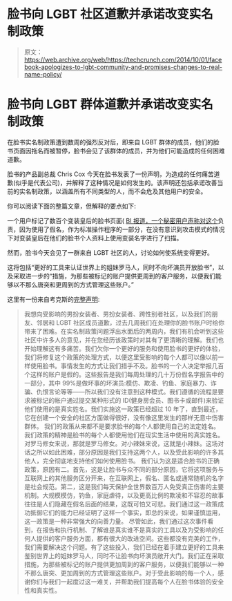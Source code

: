 # 脸书向 LGBT 社区道歉并承诺改变实名制政策

> 原文：<https://web.archive.org/web/https://techcrunch.com/2014/10/01/facebook-apologizes-to-lgbt-community-and-promises-changes-to-real-name-policy/>

# 脸书向 LGBT 群体道歉并承诺改变实名制政策

在脸书实名制政策遭到数周的强烈反对后，即来自 LGBT 群体的成员，他们的脸书页面因拖名而被暂停，脸书会见了该群体的成员，并为他们可能造成的任何困难道歉。

脸书的产品副总裁 Chris Cox 今天在脸书发表了一份声明，为造成的任何痛苦道歉(似乎是代表公司)，并解释了这种情况是如何发生的。该声明还包括承诺改善当前的实名制政策，以涵盖所有不同类型的人，而不会危及其他用户的安全。

你可以阅读下面的整篇文章，但解释的要点如下:

一个用户标记了数百个变装皇后的脸书页面( [BI 报道，一个秘密用户声称对这个](https://web.archive.org/web/20230404090757/http://www.businessinsider.com/facebook-apologizes-for-real-name-policy-2014-10)负责，因为使用了假名，作为标准操作程序的一部分，在没有意识到攻击模式的情况下对变装皇后在他们的脸书个人资料上使用变装名字进行了扫描。

然而，脸书今天会见了一群来自 LGBT 社区的人，讨论如何使系统变得更好。

这将包括“更好的工具来认证世界上的姐妹罗马人，同时不向坏演员开放脸书”，以及采取进一步的“措施，为那些被标记的账户提供更周到的客户服务，以便我们能够以不那么唐突和更周到的方式管理这些账户。”

这里有一份来自考克斯的[完整声明](https://web.archive.org/web/20230404090757/https://www.facebook.com/chris.cox/posts/10101301777354543):

> 我想向受影响的男扮女装者、男扮女装者、跨性别者社区，以及我们的朋友、邻居和 LGBT 社区成员道歉，过去几周我们在处理你的脸书账户时给你带来了困难。在实名制政策问题浮出水面后的两周内，我们有机会听到这些社区中许多人的意见，并在您经历该政策时对其有了更清晰的理解。我们也开始理解这有多痛苦。我们欠你一个更好的服务和使用脸书的更好的体验，我们将修复这个政策的处理方式，以便这里受影响的每个人都可以像以前一样使用脸书。事情发生的方式让我们措手不及。脸书的一个人决定举报几百个这样的账户是假的。这些报告是我们每周处理的几十万份假名字报告中的一部分，其中 99%是做坏事的坏演员:模仿、欺凌、钓鱼、家庭暴力、诈骗、仇恨言论等等——所以我们没有注意到这种模式。我们遵循的流程是要求被标记的帐户通过提交某种形式的 ID(健身房会员、图书卡或邮件)来验证他们使用的是真实姓名。我们实施这一政策已经超过 10 年了，直到最近，它在创建一个安全的社区方面做得很好，没有像这里发生的那样无意中伤害群体。
> 我们的政策从来都不是要求脸书的每个人都使用自己的法定姓名。我们政策的精神是脸书的每个人都使用他们在现实生活中使用的真实姓名。对罗马修女来说，那就是罗马修女。对小辣妹来说，这就是小辣妹。这场对话之所以如此困难，部分原因是我们支持这两个人，以及受此影响的许多其他人，完全彻底地支持他们如何使用脸书。
> 我们认为这是适合脸书的正确政策，原因有二。首先，这是让脸书与众不同的部分原因，它将这项服务与互联网上的其他服务区分开来，在互联网上，假名、匿名或通常随机的名字是社会规范。第二，这是我们每天保护全世界数百万人免受真正伤害的主要机制。大规模模仿，钓鱼，家庭虐待，以及更高比例的欺凌和不容忍的故事往往是人们隐藏在假名后面的结果，这既可怕又可悲。我们通过这一政策成功抵御它们的能力已经证明了这样一个事实，即总的来说，如果谨慎运用，这一政策是一种非常强大的向善力量。
> 尽管如此，我们通过这次事件看到，在报告和执行机制、了解谁是真实谁不是真实的工具以及为受影响的任何人提供的客户服务方面，都有很大的改进空间。这些都没有完美的工作，我们需要解决这个问题。有了这些投入，我们已经在着手建立更好的工具来鉴别世界上的姐妹罗马人，同时不让脸书向坏演员敞开大门。我们正在采取措施，为那些被标记的账户提供更加周到的客户服务，以便我们能够以一种不那么唐突、更加周到的方式管理这些账户。对于受此影响的每一个人，感谢你们与我们一起度过这一难关，并帮助我们提高每个人在脸书体验的安全性和真实性。